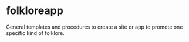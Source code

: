 # folkloreapp
General templates and procedures to create a site or app to promote one specific kind of folklore.
